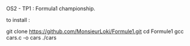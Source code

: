 
OS2 - TP1 : Formula1 championship.


to install :

git clone https://github.com/MonsieurLoki/Formule1.git
cd Formule1
gcc cars.c -o cars
./cars

